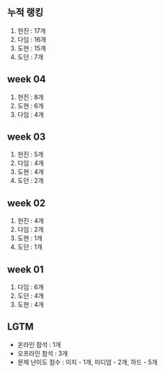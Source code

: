 ## 누적 랭킹
1. 헌진 : 17개
2. 다임 : 16개
3. 도현 : 15개
4. 도던 : 7개

## week 04
1. 헌진 : 8개
2. 도현 : 6개
3. 다임 : 4개

## week 03
1. 헌진 : 5개
2. 다임 : 4개
3. 도현 : 4개
4. 도던 : 2개

## week 02
1. 헌진 : 4개
2. 다임 : 2개
3. 도현 : 1개
4. 도던 : 1개


## week 01
1. 다임 : 6개
2. 도던 : 4개
3. 도현 : 4개


## LGTM
- 온라인 참석 : 1개
- 오프라인 참석 : 3개
- 문제 난이도 점수 : 이지 - 1개, 미디엄 - 2개, 하드 - 5개
